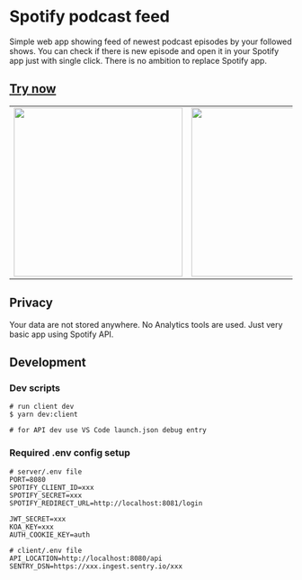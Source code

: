 # Spotify podcast feed

Simple web app showing feed of newest podcast episodes by your followed shows. You can check if there is new episode and open it in your Spotify app just with single click. There is no ambition to replace Spotify app.

## [Try now](https://spotify-podcast-feed.ey.r.appspot.com)
|||
|---|---|
|<img src="https://i.imgur.com/x0CEqU5.jpg" width="300" />|<img src="https://i.imgur.com/wa5aHk2.jpg" width="300" />|

## Privacy

Your data are not stored anywhere. No Analytics tools are used. Just very basic app using Spotify API.

## Development

### Dev scripts

```
# run client dev
$ yarn dev:client

# for API dev use VS Code launch.json debug entry
```

### Required .env config setup

```
# server/.env file
PORT=8080
SPOTIFY_CLIENT_ID=xxx
SPOTIFY_SECRET=xxx
SPOTIFY_REDIRECT_URL=http://localhost:8081/login

JWT_SECRET=xxx
KOA_KEY=xxx
AUTH_COOKIE_KEY=auth

# client/.env file
API_LOCATION=http://localhost:8080/api
SENTRY_DSN=https://xxx.ingest.sentry.io/xxx
```
